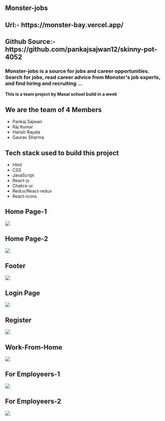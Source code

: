
## Monster-jobs

<h2>Url:- https://monster-bay.vercel.app/</h2>

<h2>Github Source:- https://github.com/pankajsajwan12/skinny-pot-4052</h2>

<h3>Monster-jobs is a source for jobs and career opportunities. Search for jobs, read career advice from Monster's job experts, and find hiring and recruiting ...</h3>

<b>This is a team project by Masai school build in a week</b>
<h2>We are the team of 4 Members</h2>
    <ul>
        <li>Pankaj Sajwan</li>
        <li>Raj Kumar</li>
        <li>Harish Rayala</li>
        <li>Gaurav Sharma</li>
    </ul>
<h2>Tech stack used to build this project</h2>
    <ul>
        <li>Html</li>
        <li>CSS</li>
        <li>JavaScript</li>
        <li>React-js</li>
        <li>Chakra-ui</li>
        <li>Redux/React-redux</li>
        <li>React-icons</li>
    </ul>

## Home Page-1

<img src="./monster/public/homepage-1.png" >

## Home Page-2

<img  src="./monster/public/homepage-2.png">

## Footer

<img src="./monster/public/footer.png">

## Login Page

<img src="./monster/public/login.png" >

## Register

<img src="./monster/public/register.png">

## Work-From-Home

<img src="./monster/public/work-from-home-jobs.png">

## For Employeers-1

<img src="./monster/public/foremployeers-1.png" >

## For Employeers-2

<img src="./monster/public/foremployeers-2.png" >
